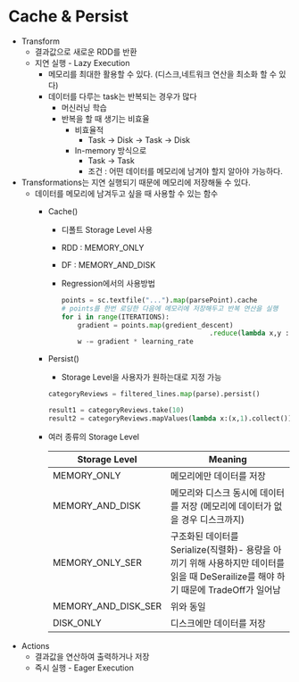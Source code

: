 # Cache & Persist

- Transform
    - 결과값으로 새로운 RDD를 반환
    - 지연 실행 - Lazy Execution
        - 메모리를 최대한 활용할 수 있다. (디스크,네트워크 연산을 최소화 할 수 있다)
        - 데이터를 다루는 task는 반복되는 경우가 많다
            - 머신러닝 학습
            - 반복을 할 때 생기는 비효율
                - 비효율적
                    - Task → Disk → Task → Disk
                - In-memory 방식으로
                    - Task → Task
                    - 조건 : 어떤 데이터를 메모리에 남겨야 할지 알아야 가능하다.
- Transformations는 지연 실행되기 때문에 메모리에 저장해둘 수 있다.
    - 데이터를 메모리에 남겨두고 싶을 때 사용할 수 있는 함수
        - Cache()
            - 디폴트 Storage Level 사용
            - RDD : MEMORY_ONLY
            - DF : MEMORY_AND_DISK
            - Regression에서의 사용방법
                
                ```python
                points = sc.textfile("...").map(parsePoint).cache
                # points를 한번 로딩한 다음에 메모리에 저장해두고 반복 연산을 실행
                for i in range(ITERATIONS):
                	gradient = points.map(gredient_descent)
                									 .reduce(lambda x,y : (x+y)/n)
                	w -= gradient * learning_rate
                ```
                
        - Persist()
            - Storage Level을 사용자가 원하는대로 지정 가능
            
            ```python
            categoryReviews = filtered_lines.map(parse).persist()
            
            result1 = categoryReviews.take(10)
            result2 = categoryReviews.mapValues(lambda x:(x,1).collect())
            ```
            
        - 여러 종류의 Storage Level
            
            
            | Storage Level | Meaning |
            | --- | --- |
            | MEMORY_ONLY | 메모리에만 데이터를 저장 |
            | MEMORY_AND_DISK | 메모리와 디스크 동시에 데이터를 저장 (메모리에 데이터가 없을 경우 디스크까지) |
            | MEMORY_ONLY_SER | 구조화된 데이터를 Serialize(직렬화)- 용량을 아끼기 위해 사용하지만 데이터를 읽을 때 DeSerailize를 해야 하기 때문에 TradeOff가 일어남 |
            | MEMORY_AND_DISK_SER | 위와 동일 |
            | DISK_ONLY | 디스크에만 데이터를 저장 |
- Actions
    - 결과값을 연산하여 출력하거나 저장
    - 즉시 실행 - Eager Execution